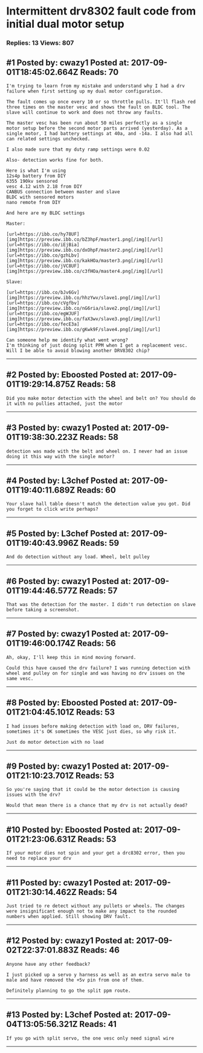 # Intermittent drv8302 fault code from initial dual motor setup

### Replies: 13 Views: 807

## \#1 Posted by: cwazy1 Posted at: 2017-09-01T18:45:02.664Z Reads: 70

```
I'm trying to learn from my mistake and understand why I had a drv failure when first setting up my dual motor configuration. 

The fault comes up once every 10 or so throttle pulls. It'll flash red three times on the master vesc and shows the fault on BLDC tool. The slave will continue to work and does not throw any faults. 

The master vesc has been run about 50 miles perfectly as a single motor setup before the second motor parts arrived (yesterday). As a single motor, I had battery settings at 40a, and -14a. I also had all can related settings unchecked.

I also made sure that my duty ramp settings were 0.02

Also- detection works fine for both. 

Here is what I'm using
12s4p battery from DIY
6355 190kv sensored
vesc 4.12 with 2.18 from DIY
CANBUS connection between master and slave
BLDC with sensored motors
nano remote from DIY

And here are my BLDC settings

Master:

[url=https://ibb.co/hy78UF][img]https://preview.ibb.co/bZ3hpF/master1.png[/img][/url]
[url=https://ibb.co/iEjBia][img]https://preview.ibb.co/dxOhpF/master2.png[/img][/url]
[url=https://ibb.co/gzhLbv][img]https://preview.ibb.co/kakHOa/master3.png[/img][/url]
[url=https://ibb.co/jVC8UF][img]https://preview.ibb.co/c3fHOa/master4.png[/img][/url]

Slave:

[url=https://ibb.co/bJv6Gv][img]https://preview.ibb.co/hhzYwv/slave1.png[/img][/url]
[url=https://ibb.co/cVgfbv][img]https://preview.ibb.co/nG6ria/slave2.png[/img][/url]
[url=https://ibb.co/egWJUF][img]https://preview.ibb.co/faX3wv/slave3.png[/img][/url]
[url=https://ibb.co/fecE3a][img]https://preview.ibb.co/gKwk9F/slave4.png[/img][/url]

Can someone help me identify what went wrong? 
I'm thinking of just doing split PPM when I get a replacement vesc. Will I be able to avoid blowing another DRV8302 chip?
```

---
## \#2 Posted by: Eboosted Posted at: 2017-09-01T19:29:14.875Z Reads: 58

```
Did you make motor detection with the wheel and belt on? You should do it with no pullies attached, just the motor
```

---
## \#3 Posted by: cwazy1 Posted at: 2017-09-01T19:38:30.223Z Reads: 58

```
detection was made with the belt and wheel on. I never had an issue doing it this way with the single motor?
```

---
## \#4 Posted by: L3chef Posted at: 2017-09-01T19:40:11.689Z Reads: 60

```
Your slave hall table doesn't match the detection value you got. Did you forget to click write perhaps?
```

---
## \#5 Posted by: L3chef Posted at: 2017-09-01T19:40:43.996Z Reads: 59

```
And do detection without any load. Wheel, belt pulley
```

---
## \#6 Posted by: cwazy1 Posted at: 2017-09-01T19:44:46.577Z Reads: 57

```
That was the detection for the master. I didn't run detection on slave before taking a screenshot.
```

---
## \#7 Posted by: cwazy1 Posted at: 2017-09-01T19:46:00.174Z Reads: 56

```
Ah, okay, I'll keep this in mind moving forward. 

Could this have caused the drv failure? I was running detection with wheel and pulley on for single and was having no drv issues on the same vesc.
```

---
## \#8 Posted by: Eboosted Posted at: 2017-09-01T21:04:45.101Z Reads: 53

```
I had issues before making detection with load on, DRV failures, sometimes it's OK sometimes the VESC just dies, so why risk it. 

Just do motor detection with no load
```

---
## \#9 Posted by: cwazy1 Posted at: 2017-09-01T21:10:23.701Z Reads: 53

```
So you're saying that it could be the motor detection is causing issues with the drv? 

Would that mean there is a chance that my drv is not actually dead?
```

---
## \#10 Posted by: Eboosted Posted at: 2017-09-01T21:23:06.631Z Reads: 53

```
If your motor dies not spin and your get a drc8302 error, then you need to replace your drv
```

---
## \#11 Posted by: cwazy1 Posted at: 2017-09-01T21:30:14.462Z Reads: 54

```
Just tried to re detect without any pullets or wheels. The changes were insignificant enough not to make any impact to the rounded numbers when applied. Still showing DRV fault.
```

---
## \#12 Posted by: cwazy1 Posted at: 2017-09-02T22:37:01.883Z Reads: 46

```
Anyone have any other feedback? 

I just picked up a servo y harness as well as an extra servo male to male and have removed the +5v pin from one of them. 

Definitely planning to go the split ppm route.
```

---
## \#13 Posted by: L3chef Posted at: 2017-09-04T13:05:56.321Z Reads: 41

```
If you go with split servo, the one vesc only need signal wire
```

---
